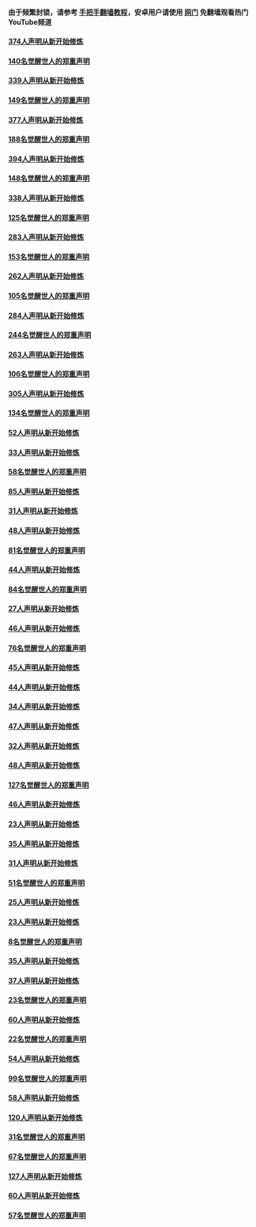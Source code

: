 #### 由于频繁封锁，请参考 [手把手翻墙教程](https://github.com/gfw-breaker/guides/wiki/)，安卓用户请使用 [网门](https://github.com/gfw-breaker/nogfw/blob/master/dl.md?t=05240801) 免翻墙观看热门YouTube频道 

#### [374人声明从新开始修炼](../pages/91/425811.md?t=05240801) 

#### [140名觉醒世人的郑重声明](../pages/91/425810.md?t=05240801) 

#### [339人声明从新开始修炼](../pages/91/425690.md?t=05240801) 

#### [149名觉醒世人的郑重声明](../pages/91/425689.md?t=05240801) 

#### [377人声明从新开始修炼](../pages/91/424867.md?t=05240801) 

#### [188名觉醒世人的郑重声明](../pages/91/424866.md?t=05240801) 

#### [394人声明从新开始修炼](../pages/91/423914.md?t=05240801) 

#### [148名觉醒世人的郑重声明](../pages/91/423913.md?t=05240801) 

#### [338人声明从新开始修炼](../pages/91/423540.md?t=05240801) 

#### [125名觉醒世人的郑重声明](../pages/91/423539.md?t=05240801) 

#### [283人声明从新开始修炼](../pages/91/423296.md?t=05240801) 

#### [153名觉醒世人的郑重声明](../pages/91/423295.md?t=05240801) 

#### [262人声明从新开始修炼](../pages/91/423004.md?t=05240801) 

#### [105名觉醒世人的郑重声明](../pages/91/423003.md?t=05240801) 

#### [284人声明从新开始修炼](../pages/91/422707.md?t=05240801) 

#### [244名觉醒世人的郑重声明](../pages/91/422706.md?t=05240801) 

#### [263人声明从新开始修炼](../pages/91/422553.md?t=05240801) 

#### [106名觉醒世人的郑重声明](../pages/91/422552.md?t=05240801) 

#### [305人声明从新开始修炼](../pages/91/422153.md?t=05240801) 

#### [134名觉醒世人的郑重声明](../pages/91/422152.md?t=05240801) 

#### [52人声明从新开始修炼](../pages/91/421846.md?t=05240801) 

#### [33人声明从新开始修炼](../pages/91/421804.md?t=05240801) 

#### [58名觉醒世人的郑重声明](../pages/91/421845.md?t=05240801) 

#### [85人声明从新开始修炼](../pages/91/421769.md?t=05240801) 

#### [31人声明从新开始修炼](../pages/91/421763.md?t=05240801) 

#### [48人声明从新开始修炼](../pages/91/421605.md?t=05240801) 

#### [81名觉醒世人的郑重声明](../pages/91/421656.md?t=05240801) 

#### [44人声明从新开始修炼](../pages/91/421544.md?t=05240801) 

#### [84名觉醒世人的郑重声明](../pages/91/421543.md?t=05240801) 

#### [27人声明从新开始修炼](../pages/91/421465.md?t=05240801) 

#### [46人声明从新开始修炼](../pages/91/421454.md?t=05240801) 

#### [76名觉醒世人的郑重声明](../pages/91/421453.md?t=05240801) 

#### [45人声明从新开始修炼](../pages/91/421452.md?t=05240801) 

#### [44人声明从新开始修炼](../pages/91/421422.md?t=05240801) 

#### [34人声明从新开始修炼](../pages/91/421322.md?t=05240801) 

#### [47人声明从新开始修炼](../pages/91/421264.md?t=05240801) 

#### [32人声明从新开始修炼](../pages/91/421225.md?t=05240801) 

#### [48人声明从新开始修炼](../pages/91/421202.md?t=05240801) 

#### [127名觉醒世人的郑重声明](../pages/91/421224.md?t=05240801) 

#### [46人声明从新开始修炼](../pages/91/421203.md?t=05240801) 

#### [23人声明从新开始修炼](../pages/91/421138.md?t=05240801) 

#### [35人声明从新开始修炼](../pages/91/421122.md?t=05240801) 

#### [31人声明从新开始修炼](../pages/91/421081.md?t=05240801) 

#### [51名觉醒世人的郑重声明](../pages/91/421080.md?t=05240801) 

#### [25人声明从新开始修炼](../pages/91/421020.md?t=05240801) 

#### [23人声明从新开始修炼](../pages/91/420884.md?t=05240801) 

#### [8名觉醒世人的郑重声明](../pages/91/420883.md?t=05240801) 

#### [35人声明从新开始修炼](../pages/91/420809.md?t=05240801) 

#### [37人声明从新开始修炼](../pages/91/420766.md?t=05240801) 

#### [23名觉醒世人的郑重声明](../pages/91/420765.md?t=05240801) 

#### [60人声明从新开始修炼](../pages/91/420727.md?t=05240801) 

#### [22名觉醒世人的郑重声明](../pages/91/420726.md?t=05240801) 

#### [54人声明从新开始修炼](../pages/91/420529.md?t=05240801) 

#### [99名觉醒世人的郑重声明](../pages/91/420528.md?t=05240801) 

#### [58人声明从新开始修炼](../pages/91/420198.md?t=05240801) 

#### [120人声明从新开始修炼](../pages/91/420141.md?t=05240801) 

#### [31名觉醒世人的郑重声明](../pages/91/420197.md?t=05240801) 

#### [67名觉醒世人的郑重声明](../pages/91/420140.md?t=05240801) 

#### [127人声明从新开始修炼](../pages/91/420082.md?t=05240801) 

#### [60人声明从新开始修炼](../pages/91/420081.md?t=05240801) 

#### [57名觉醒世人的郑重声明](../pages/91/420080.md?t=05240801) 

